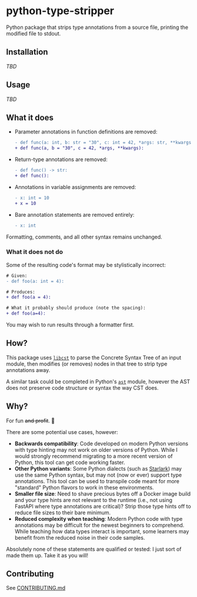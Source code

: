 # python-type-stripper

Python package that strips type annotations from a source file,
printing the modified file to stdout.

## Installation

_TBD_

## Usage

_TBD_

## What it does

- Parameter annotations in function definitions are removed:

  ```diff
  - def func(a: int, b: str = "30", c: int = 42, *args: str, **kwargs: dict[str, int]):
  + def func(a, b = "30", c = 42, *args, **kwargs):
  ```

- Return-type annotations are removed:

  ```diff
  - def func() -> str:
  + def func():
  ```

- Annotations in variable assignments are removed:

  ```diff
  - x: int = 10
  + x = 10
  ```

- Bare annotation statements are removed entirely:

  ```diff
  - x: int
  ```

Formatting, comments, and all other syntax remains unchanged.

### What it does not do

Some of the resulting code's format may be stylistically incorrect:

```diff
# Given:
- def foo(a: int = 4):

# Produces:
+ def foo(a = 4):

# What it probably should produce (note the spacing):
+ def foo(a=4):
```

You may wish to run results through a formatter first.

## How?

This package uses [`libcst`](https://github.com/Instagram/LibCST)
to parse the Concrete Syntax Tree of an input module,
then modifies (or removes) nodes in that tree to strip type annotations away.

A similar task could be completed in Python's [`ast`](https://docs.python.org/3/library/ast.html) module,
however the AST does not preserve code structure or syntax the way CST does.

## Why?

For fun ~~and profit~~. 🙂

There are some potential use cases, however:

- **Backwards compatibility**:
  Code developed on modern Python versions with type hinting
  may not work on older versions of Python.
  While I would strongly recommend migrating to a more recent version of Python,
  this tool can get code working faster.
- **Other Python variants**:
  Some Python dialects
  (such as [Starlark](https://github.com/bazelbuild/starlark))
  may use the same Python syntax, but may not (now or ever) support type annotations.
  This tool can be used to transpile code meant for more "standard" Python flavors
  to work in these environments.
- **Smaller file size**:
  Need to shave precious bytes off a Docker image build
  and your type hints are not relevant to the runtime
  (i.e., not using FastAPI where type annotations are critical)?
  Strip those type hints off to reduce file sizes to their bare minimum.
- **Reduced complexity when teaching**:
  Modern Python code with type annotations may be difficult
  for the newest beginners to comprehend.
  While teaching how data types interact is important,
  some learners may benefit from the reduced noise in their code samples.

Absolutely none of these statements are qualified or tested:
I just sort of made them up.
Take it as you will!

## Contributing

See [CONTRIBUTING.md](CONTRIBUTING.md)
